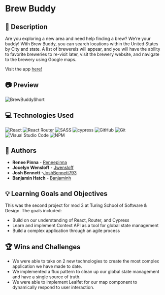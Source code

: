 # Brew Buddy
## 📝 Description
Are you exploring a new area and need help finding a brew? We're your buddy! With Brew Buddy, you can search locations within the United States by City and state. A list of brewereis will appear, and you will have the ability to favorite breweries to re-visit later, visit the brewery website, and navigate to the brewery using Google maps. 

Visit the app [here!](https://brew-buddy.vercel.app/)


## 📷 Preview


![BrewBuddyShort](https://github.com/Jwensloff/brew-buddy/assets/130389530/d9834bc3-b867-40da-b736-e67dc97bb5bc)


## 💻 Technologies Used
![React](https://img.shields.io/badge/React-20232A?style=for-the-badge&logo=react&logoColor=61DAFB)
![React Router](https://img.shields.io/badge/React_Router-CA4245?style=for-the-badge&logo=react-router&logoColor=white)
![SASS](https://img.shields.io/badge/Sass-CC6699?style=for-the-badge&logo=sass&logoColor=white)
![cypress](https://img.shields.io/badge/-cypress-%23E5E5E5?style=for-the-badge&logo=cypress&logoColor=058a5e)
![GitHub](https://img.shields.io/badge/github-%23121011.svg?style=for-the-badge&logo=github&logoColor=white)
![Git](https://img.shields.io/badge/git-%23F05033.svg?style=for-the-badge&logo=git&logoColor=white)
![Visual Studio Code](https://img.shields.io/badge/Visual%20Studio%20Code-0078d7.svg?style=for-the-badge&logo=visual-studio-code&logoColor=white)
![NPM](https://img.shields.io/badge/NPM-%23CB3837.svg?style=for-the-badge&logo=npm&logoColor=white)

## 🧠  Authors
* **Renee Pinna** - [Reneepinna](https://github.com/reneepinna)
* **Jocelyn Wensloff** - [Jwensloff](https://github.com/Jwensloff)
* **Josh Bennett** -[JoshBennett793](https://github.com/JoshBennett793)
* **Banjamin Hatch** - [Banjaminh](https://github.com/banjaminh)

## 💡 Learning Goals and Objectives

This was the second project for mod 3 at Turing School of Software & Design. The goals included: 

- Build on our understanding of React, Router, and Cypress 
- Learn and implement Context API as a tool for global state management
- Build a complex application through an agile process

## 🏆 Wins and Challenges 
 - We were able to take on 2 new technologies to create the most complex application we have made to date.
 - We implemented a flux pattern to clean up our global state management and have a single source of truth.
 - We were able to implement Lealfet for our map component to dynamically respond to user interaction.


